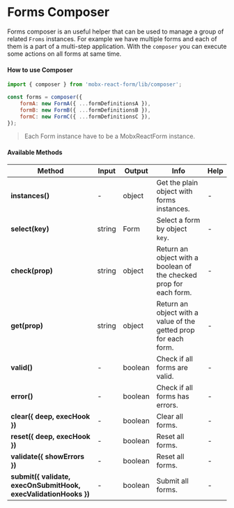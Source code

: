 # Forms Composer

Forms composer is an useful helper that can be used to manage a group of related `Froms` instances.
For example we have multiple forms and each of them is a part of a multi-step application.
With the `composer` you can execute some actions on all forms at same time.

#### How to use Composer

```javascript
import { composer } from 'mobx-react-form/lib/composer';

const forms = composer({
    formA: new FormA({ ...formDefinitionsA }),
    formB: new FormB({ ...formDefinitionsB }),
    formC: new FormC({ ...formDefinitionsC }),
});
```
> Each Form instance have to be a MobxReactForm instance.

#### Available Methods

| Method | Input | Output | Info | Help |
|---|---|---|---|---|
| **instances()** | - | object | Get the plain object with forms instances. | - |
| **select(key)** | string | Form | Select a form by object `key`. | - |
| **check(prop)** | string | object | Return an object with a boolean of the checked prop for each form. | - |
| **get(prop)** | string | object | Return an object with a value of the getted prop for each form. | - |
| **valid()** | - | boolean | Check if all forms are valid. | - |
| **error()** | - | boolean | Check if all forms has errors. | - |
| **clear({ deep, execHook })** | - | boolean | Clear all forms. | - |
| **reset({ deep, execHook })** | - | boolean | Reset all forms. | - |
| **validate({ showErrors })** | - | boolean | Reset all forms. | - |
| **submit({ validate, execOnSubmitHook, execValidationHooks })** | - | boolean | Submit all forms. | - |